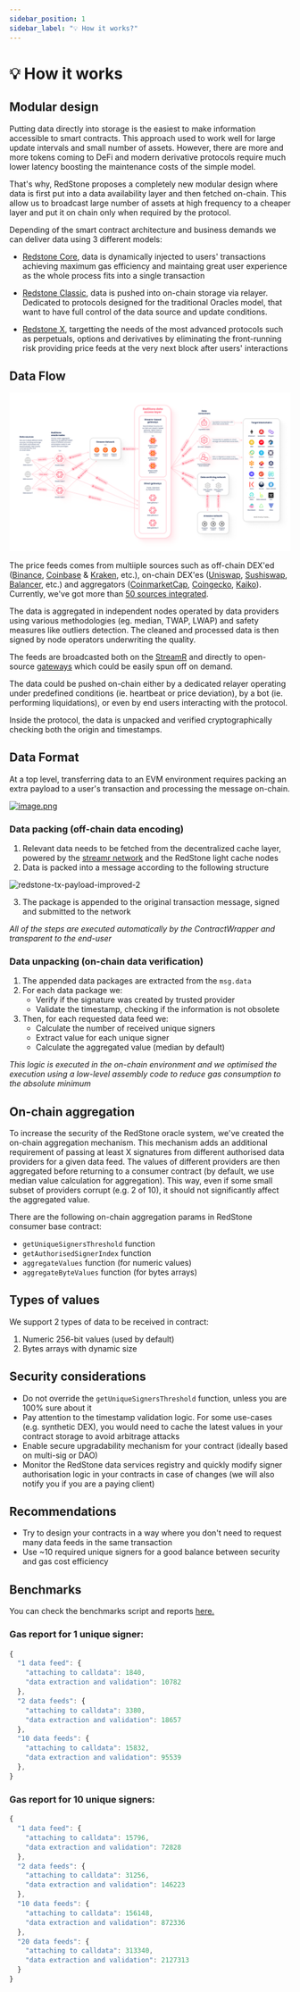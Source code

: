 ```yaml
---
sidebar_position: 1
sidebar_label: "💡 How it works?"
---
```


# 💡 How it works

## Modular design

Putting data directly into storage is the easiest to make information accessible to smart contracts. This approach used to work well for large update intervals and small number of assets. However, there are more and more tokens coming to DeFi and modern derivative protocols require much lower latency boosting the maintenance costs of the simple model.

That's why, RedStone proposes a completely new modular design where data is first put into a data availability layer and then fetched on-chain. This allow us to broadcast large number of assets at high frequency to a cheaper layer and put it on chain only when required by the protocol. 

Depending of the smart contract architecture and business demands we can deliver data using 3 different models:

- [Redstone Core](./get-started/redstone-core.md), data is dynamically injected to users' transactions achieving maximum gas efficiency and maintaing great user experience as the whole process fits into a single transaction

- [Redstone Classic](./get-started/redstone-classic.md), data is pushed into on-chain storage via relayer. Dedicated to protocols designed for the traditional Oracles model, that want to have full control of the data source and update conditions.

- [Redstone X](./get-started/redstone-x.md), targetting the needs of the most advanced protocols such as perpetuals, options and derivatives by eliminating the front-running risk providing price feeds at the very next block after users' interactions

## Data Flow

![Redstone Architecture Diagram](/img/architecture.png)

The price feeds comes from multiiple sources such as off-chain DEX'ed ([Binance](https://binance.com), [Coinbase](https://coinbase.com) & [Kraken](https://kraken.com), etc.), on-chain DEX'es ([Uniswap](https://uniswap.org/), [Sushiswap](https://www.sushi.com/), [Balancer](https://balancer.fi/), etc.) and aggregators ([CoinmarketCap](https://coinmarketcap.com/), [Coingecko](https://www.coingecko.com/), [Kaiko](https://www.kaiko.com/)). Currently, we've got more than [50 sources integrated](https://app.redstone.finance/#/app/sources).

The data is aggregated in independent nodes operated by data providers using various methodologies (eg. median, TWAP, LWAP) and safety measures like outliers detection. The cleaned and processed data is then signed by node operators underwriting the quality. 

The feeds are broadcasted both on the [StreamR](https://streamr.network/) and directly to open-source [gateways](https://github.com/redstone-finance/redstone-oracles-monorepo/tree/main/packages/cache-service) which could be easily spun off on demand. 

The data could be pushed on-chain either by a dedicated relayer operating under predefined conditions (ie. heartbeat or price deviation), by a bot (ie. performing liquidations), or even by end users interacting with the protocol. 

Inside the protocol, the data is unpacked and verified cryptographically checking both the origin and timestamps.

## Data Format

At a top level, transferring data to an EVM environment requires packing an extra payload to a user's transaction and processing the message on-chain.

[![image.png](https://i.postimg.cc/5NZSqtFT/image.png)](https://postimg.cc/xc3m9n53)

### Data packing (off-chain data encoding)

1. Relevant data needs to be fetched from the decentralized cache layer, powered by the [streamr network](https://streamr.network/) and the RedStone light cache nodes
2. Data is packed into a message according to the following structure

![redstone-tx-payload-improved-2](https://user-images.githubusercontent.com/48165439/196044365-8cb3e020-56f4-46cd-b058-105772aca3a5.png)

<!---
- `TX_PAYLOAD` = `[DATA_PACKAGES][UNSIGNED_METADATA]`
  - `UNSIGNED_METADATA` = `[ANY_MESSAGE][MESSAGE_BYTE_SIZE:3b][REDSTONE_MARKER:9b]`
    - `REDSTONE_MARKER` = `0x000002ed57011e0000`
  - `DATA_PACKAGES` = `[DATA_PACKAGE[0]]..[DATA_PACKAGE[N]][NUMBER_OF_DATA_PACKAGES:2b]`
    - `DATA_PACKAGE` = `[DATA_POINTS][TIMESTAMP:6b][DATA_POINT_VALUE_BYTE_SIZE:4b][DATA_POINTS_COUNT:3b][SIGNATURE:65b]`
      - `DATA_POINT` = `[DATA_POINT_VALUE][DATA_FEED_ID:32b]`
-->

3. The package is appended to the original transaction message, signed and submitted to the network

_All of the steps are executed automatically by the ContractWrapper and transparent to the end-user_

### Data unpacking (on-chain data verification)

1. The appended data packages are extracted from the `msg.data`
2. For each data package we:
   - Verify if the signature was created by trusted provider
   - Validate the timestamp, checking if the information is not obsolete
3. Then, for each requested data feed we:
   - Calculate the number of received unique signers
   - Extract value for each unique signer
   - Calculate the aggregated value (median by default)

_This logic is executed in the on-chain environment and we optimised the execution using a low-level assembly code to reduce gas consumption to the absolute minimum_

## On-chain aggregation

To increase the security of the RedStone oracle system, we've created the on-chain aggregation mechanism. This mechanism adds an additional requirement of passing at least X signatures from different authorised data providers for a given data feed. The values of different providers are then aggregated before returning to a consumer contract (by default, we use median value calculation for aggregation). This way, even if some small subset of providers corrupt (e.g. 2 of 10), it should not significantly affect the aggregated value.

There are the following on-chain aggregation params in RedStone consumer base contract:

- `getUniqueSignersThreshold` function
- `getAuthorisedSignerIndex` function
- `aggregateValues` function (for numeric values)
- `aggregateByteValues` function (for bytes arrays)

## Types of values

We support 2 types of data to be received in contract:

1. Numeric 256-bit values (used by default)
2. Bytes arrays with dynamic size

## Security considerations

- Do not override the `getUniqueSignersThreshold` function, unless you are 100% sure about it
- Pay attention to the timestamp validation logic. For some use-cases (e.g. synthetic DEX), you would need to cache the latest values in your contract storage to avoid arbitrage attacks
- Enable secure upgradability mechanism for your contract (ideally based on multi-sig or DAO)
- Monitor the RedStone data services registry and quickly modify signer authorisation logic in your contracts in case of changes (we will also notify you if you are a paying client)

## Recommendations

- Try to design your contracts in a way where you don't need to request many data feeds in the same transaction
- Use ~10 required unique signers for a good balance between security and gas cost efficiency

## Benchmarks

You can check the benchmarks script and reports [here.](https://github.com/redstone-finance/redstone-oracles-monorepo/tree/main/packages/evm-connector/benchmarks)

### Gas report for 1 unique signer:

```js
{
  "1 data feed": {
    "attaching to calldata": 1840,
    "data extraction and validation": 10782
  },
  "2 data feeds": {
    "attaching to calldata": 3380,
    "data extraction and validation": 18657
  },
  "10 data feeds": {
    "attaching to calldata": 15832,
    "data extraction and validation": 95539
  },
}
```

### Gas report for 10 unique signers:

```js
{
  "1 data feed": {
    "attaching to calldata": 15796,
    "data extraction and validation": 72828
  },
  "2 data feeds": {
    "attaching to calldata": 31256,
    "data extraction and validation": 146223
  },
  "10 data feeds": {
    "attaching to calldata": 156148,
    "data extraction and validation": 872336
  },
  "20 data feeds": {
    "attaching to calldata": 313340,
    "data extraction and validation": 2127313
  }
}
```
